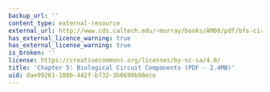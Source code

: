 ```yaml
---
backup_url: ''
content_type: external-resource
external_url: http://www.cds.caltech.edu/~murray/books/AM08/pdf/bfs-circuits_14Sep14.pdf
has_external_licence_warning: true
has_external_license_warning: true
is_broken: ''
license: https://creativecommons.org/licenses/by-nc-sa/4.0/
title: 'Chapter 5: Biological Circuit Components (PDF - 2.4MB)'
uid: dae99261-180b-442f-b732-3b6690b98ece
---
```

